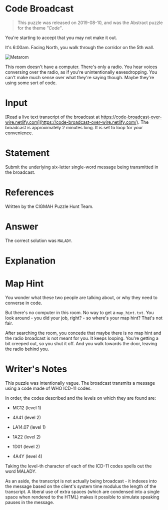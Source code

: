 

# Code Broadcast

> This puzzle was released on 2019-08-10, and was the Abstract puzzle for the theme *"Code"*. 

You're starting to accept that you may not make it out. 

It's 6:00am. Facing North, you walk through the corridor on the 5th wall.

![Metarom](https://i.imgur.com/yDxLdwW.gif)

This room doesn't have a computer. There's only a radio. You hear voices conversing over the radio, as if you're unintentionally eavesdropping. You can't make much sense over what they're saying though. Maybe they're using some sort of code.

# Input

[Read a live text transcript of the broadcast at https://code-broadcast-over-wire.netlify.com](https://code-broadcast-over-wire.netlify.com/). The broadcast is approximately 2 minutes long. It is set to loop for your convenience.

# Statement

Submit the underlying six-letter single-word message being transmitted in the broadcast.


# References

Written by the CIGMAH Puzzle Hunt Team.

# Answer

The correct solution was `MALADY`.

# Explanation

# Map Hint

You wonder what these two people are talking about, or why they need to converse in code. 

But there's no computer in this room. No way to get a `map_hint.txt`. You look around - you did your job, right? - so where's your map hint? That's not fair. 

After searching the room, you concede that maybe there is no map hint and the radio broadcast is not meant for you. It keeps looping. You're getting a bit creeped out, so you shut it off. And you walk towards the door, leaving the radio behind you.

# Writer's Notes

This puzzle was intentionally vague. The broadcast transmits a message using a code made of WHO ICD-11 codes. 

In order, the codes described and the levels on which they are found are:

- MC12 (level 1)
- 4A41 (level 2)
- LA14.07 (level 1)
- 1A22 (level 2)
- 1D01 (level 2)
- 4A4Y (level 4)

Taking the level-th character of each of the ICD-11 codes spells out the word MALADY. 

As an aside, the transcript is not actually being broadcast - it indexes into the message based on the client's system time modulus the length of the transcript. A liberal use of extra spaces (which are condensed into a single space when rendered to the HTML) makes it possible to simulate speaking pauses in the message.

